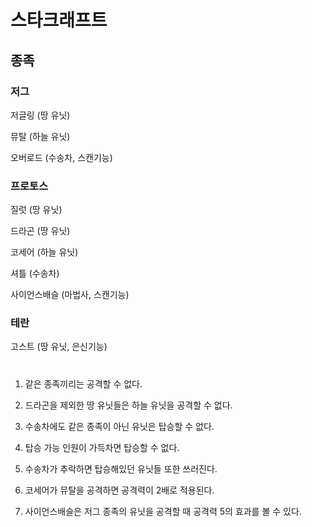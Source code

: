 # 스타크래프트

## 종족

### 저그

저글링 (땅 유닛)

뮤탈 (하늘 유닛)

오버로드 (수송차, 스캔기능)

### 프로토스

질럿  (땅 유닛)

드라곤 (땅 유닛)

코세어 (하늘 유닛)

셔틀 (수송차)

사이언스배슬 (마법사, 스캔기능)

### 테란

고스트 (땅 유닛, 은신기능)

#
##
1. 같은 종족끼리는 공격할 수 없다.
2. 드라곤을 제외한 땅 유닛들은 하늘 유닛을 공격할 수 없다.
3. 수송차에도 같은 종족이 아닌 유닛은 탑승할 수 없다.
4. 탑승 가능 인원이 가득차면 탑승할 수 없다.
5. 수송차가 추락하면 탑승해있던 유닛들 또한 쓰러진다.

1. 코세어가 뮤탈을 공격하면 공격력이 2배로 적용된다.
2. 사이언스배슬은 저그 종족의 유닛을 공격할 때 공격력 5의 효과를 볼 수 있다.

